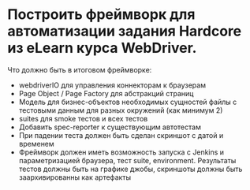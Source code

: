 # Построить фреймворк для автоматизации задания Hardcore из eLearn курса WebDriver.
 Что должно быть в итоговом фреймворке:

* webdriverIO для управления коннекторам к браузерам
* Page Object / Page Factory для абстракций страниц
* Модель для бизнес-объектов необходимых сущностей файлы с тестовыми данным для разных окружений (как минимум 2)
* suites для smoke тестов и всех тестов
* Добавить spec-reporter к существующим автотестам
* При падении теста должен быть сделан скриншот с датой и временем
* Фреймворк должен иметь возможность запуска с Jenkins и параметризацией браузера, тест suite, environment. Результаты тестов должны быть на графике джобы, скриншоты должны быть заархивированны как артефакты
